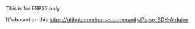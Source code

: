 This is for ESP32 only


It's based on this https://github.com/parse-community/Parse-SDK-Arduino




